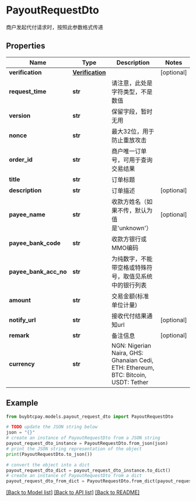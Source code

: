 # PayoutRequestDto

商户发起代付请求时，按照此参数格式传递

## Properties

Name | Type | Description | Notes
------------ | ------------- | ------------- | -------------
**verification** | [**Verification**](Verification.md) |  | [optional] 
**request_time** | **str** | 请注意，此处是字符类型，不是数值 | 
**version** | **str** | 保留字段，暂时无用 | 
**nonce** | **str** | 最大32位，用于防止重放攻击 | 
**order_id** | **str** | 商户唯一订单号，可用于查询交易结果 | 
**title** | **str** | 订单标题 | 
**description** | **str** | 订单描述 | [optional] 
**payee_name** | **str** | 收款方姓名（如果不传，默认为值是&#39;unknown&#39;） | [optional] 
**payee_bank_code** | **str** | 收款方银行或MMO编码 | 
**payee_bank_acc_no** | **str** | 为纯数字，不能带空格或特殊符号，取值见系统中的银行列表 | 
**amount** | **str** | 交易金额(标准单位计量) | 
**notify_url** | **str** | 接收代付结果通知url | [optional] 
**remark** | **str** | 备注信息 | [optional] 
**currency** | **str** | NGN: Nigerian Naira, GHS: Ghanaian Cedi, ETH: Ethereum, BTC: Bitcoin, USDT: Tether | 

## Example

```python
from buybtcpay.models.payout_request_dto import PayoutRequestDto

# TODO update the JSON string below
json = "{}"
# create an instance of PayoutRequestDto from a JSON string
payout_request_dto_instance = PayoutRequestDto.from_json(json)
# print the JSON string representation of the object
print(PayoutRequestDto.to_json())

# convert the object into a dict
payout_request_dto_dict = payout_request_dto_instance.to_dict()
# create an instance of PayoutRequestDto from a dict
payout_request_dto_from_dict = PayoutRequestDto.from_dict(payout_request_dto_dict)
```
[[Back to Model list]](../README.md#documentation-for-models) [[Back to API list]](../README.md#documentation-for-api-endpoints) [[Back to README]](../README.md)


